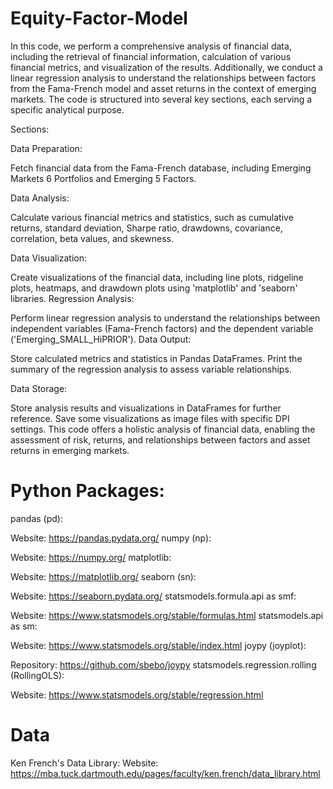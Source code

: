 # Equity-Factor-Model

In this code, we perform a comprehensive analysis of financial data, including the retrieval of financial information, calculation of various financial metrics, and visualization of the results. Additionally, we conduct a linear regression analysis to understand the relationships between factors from the Fama-French model and asset returns in the context of emerging markets. The code is structured into several key sections, each serving a specific analytical purpose.

Sections:

Data Preparation:

Fetch financial data from the Fama-French database, including Emerging Markets 6 Portfolios and Emerging 5 Factors. 

Data Analysis:

Calculate various financial metrics and statistics, such as cumulative returns, standard deviation, Sharpe ratio, drawdowns, covariance, correlation, beta values, and skewness. 

Data Visualization:

Create visualizations of the financial data, including line plots, ridgeline plots, heatmaps, and drawdown plots using 'matplotlib' and 'seaborn' libraries. Regression Analysis:

Perform linear regression analysis to understand the relationships between independent variables (Fama-French factors) and the dependent variable ('Emerging_SMALL_HiPRIOR'). Data Output:

Store calculated metrics and statistics in Pandas DataFrames. Print the summary of the regression analysis to assess variable relationships.

Data Storage:

Store analysis results and visualizations in DataFrames for further reference. Save some visualizations as image files with specific DPI settings. This code offers a holistic analysis of financial data, enabling the assessment of risk, returns, and relationships between factors and asset returns in emerging markets.


# Python Packages:

pandas (pd):

Website: https://pandas.pydata.org/
numpy (np):

Website: https://numpy.org/
matplotlib:

Website: https://matplotlib.org/
seaborn (sn):

Website: https://seaborn.pydata.org/
statsmodels.formula.api as smf:

Website: https://www.statsmodels.org/stable/formulas.html
statsmodels.api as sm:

Website: https://www.statsmodels.org/stable/index.html
joypy (joyplot):

Repository: https://github.com/sbebo/joypy
statsmodels.regression.rolling (RollingOLS):

Website: https://www.statsmodels.org/stable/regression.html

# Data
Ken French's Data Library:
Website: https://mba.tuck.dartmouth.edu/pages/faculty/ken.french/data_library.html
